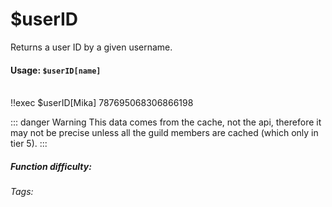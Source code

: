 # $userID
Returns a user ID by a given username.

#### Usage: `$userID[name]`
<br/>
<discord-messages>
	<discord-message :bot="false" role-color="#ffcc9a" author="Member">
		!!exec $userID[Mika]
	</discord-message>
	<discord-message :bot="true" role-color="#0099ff" author="Custom Command" avatar="https://media.discordapp.net/avatars/725721249652670555/781224f90c3b841ba5b40678e032f74a.webp">
		787695068306866198
	</discord-message>
</discord-messages>

::: danger Warning
This data comes from the cache, not the api, therefore it may not be precise unless all the guild members are cached (which only in tier 5).
:::

##### Function difficulty: <Badge type="tip" text="Easy" vertical="middle" /> 
###### Tags: <Badge type="tip" text="userID" vertical="middle" /> <Badge type="tip" text="member's ID" vertical="middle" /> <Badge type="tip" text="User ID" vertical="middle" /> <Badge type="tip" text="username" vertical="middle" />